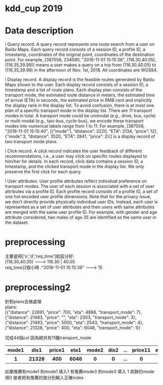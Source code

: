 # kdd_cup 2019

# Data description
l  Query record. A query record represents one route search from a user on Baidu Maps. Each query record consists of a session ID, a profile ID, a timestamp, coordinates of the original point, coordinates of the destination point. For example, [387056, 234590, "2018-11-01 15:15:36", (116.30,40.05), (116.35,39.99)] means a user makes a query on a trip from (116.30,40.05) to (116.35,39.99) in the afternoon of Nov. 1st, 2018. All coordinates are WGS84.

l  Display record. A display record is the feasible routes generated by Baidu Maps shown to the user. Each display record consists of a session ID, a timestamp and a list of route plans. Each display plan consists of the transport mode, the estimated route distance in meters, the estimated time of arrival (ETA) in seconds, the estimated price in RMB cent and implicitly the display rank in the display list. To avoid confusion, there is at most one plan of a specific transport mode in the display list. There are 11 transport modes in total. A transport mode could be unimodal (e.g., drive, bus, cycle) or multi-modal (e.g., taxi-bus, cycle-bus), we encode these transport modes into numerical labels range from 1 to 11. For example, [387056, "2018-11-01 15:15:40", [{“mode”:1, “distance”: 3220, “ETA”: 2134, “price”: 12}, {“mode”:3, “distance”: 3520, “ETA”: 2841, “price”: 2}]] is a display record of two transport mode plans.

l  Click record. A click record indicates the user feedback of different recommendations, i.e., a user may click on specific routes displayed to him/her for details. In each record, click data contains a session ID, a timestamp, and the clicked transport mode in the display list. We only preserve the first click for each query.

l  User attributes. User profile attributes reflect individual preference on transport modes. The user of each session is associated with a set of user attributes via a profile ID. Each profile record consists of a profile ID, a set of one hot encoded user profile dimensions. Note that for the privacy issue, we don’t directly provide physically individual user IDs. Instead, each user is represented as a set of user attributes and then users with same attributes are merged with the same user profile ID. For example, with gender and age attribute considered, two males of age 35 are identified as the same user in the dataset.

# preprocessing
主要是把['o','d','req_time']給區分好:  
(116.30,40.05) ---> 116.30 | 40.05  
req_time只取小時 :"2018-11-01 15:15:36" ---> 15  

# preprocessing2
針對plans去做處理  
plans:  
[{"distance": 22691, "price": 700, "eta": 4888, "transport_mode": 7}, {"distance": 21483, "price": "", "eta": 2303, "transport_mode": 3}, {"distance": 21483, "price": 5500, "eta": 2543, "transport_mode": 4}, {"distance": 21328, "price": 400, "eta": 6046, "transport_mode": 1}]  

切成44個col 因為總共有11種transport_mode  
 <table>
        <tr>
            <th>mode1</th>
            <th> dis1</th>
            <th>price1</th>
            <th>eta1</th>
            <th>mode2</th>
            <th>dis2 </th>
            <th>...</th>
            <th>price11</th>
            <th>eta11</th>
        </tr>
         <tr>
            <th>1</th>
            <th>21328</th>
            <th>400</th>
            <th>6046</th>
            <th>0</th>
            <th>0</th>
            <th>...</th>
            <th>0</th>
            <th>0</th>
        </tr>
 </table>
 如果推薦有mode1 則mode1 填入1  有推薦mode3 則mode3 填入 1 其餘的mode填0  
 接者把有推薦的值分別輸入正確index  
